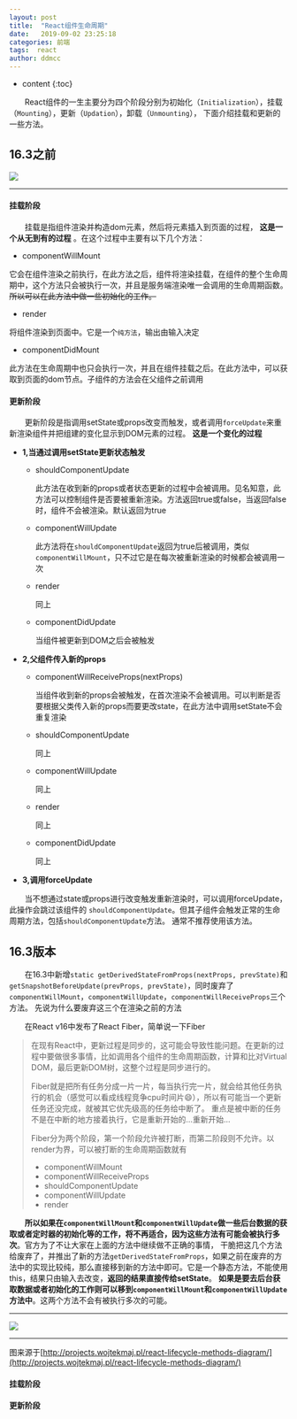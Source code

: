 ```yaml
---
layout: post
title:  "React组件生命周期"
date:   2019-09-02 23:25:18
categories: 前端
tags:  react
author: ddmcc
---
```


* content
{:toc}


 　　React组件的一生主要分为四个阶段分别为初始化（`Initialization`），挂载（`Mounting`），更新（`Updation`），卸载（`Unmounting`），
 下面介绍挂载和更新的一些方法。




## 16.3之前
 
![](https://i.loli.net/2019/09/02/KLbZQvPx6dOEwh2.png)
 
 
 ---
#### 挂载阶段

 　　挂载是指组件渲染并构造dom元素，然后将元素插入到页面的过程， **这是一个从无到有的过程** 。在这个过程中主要有以下几个方法：
 
 
 - componentWillMount
 
它会在组件渲染之前执行，在此方法之后，组件将渲染挂载，在组件的整个生命周期中，这个方法只会被执行一次，并且是服务端渲染唯一会调用的生命周期函数。~~所以可以在此方法中做一些初始化的工作。~~


- render

将组件渲染到页面中。它是一个`纯方法`，输出由输入决定


- componentDidMount

此方法在生命周期中也只会执行一次，并且在组件挂载之后。在此方法中，可以获取到页面的dom节点。子组件的方法会在父组件之前调用


#### 更新阶段

 　　更新阶段是指调用setState或props改变而触发，或者调用`forceUpdate`来重新渲染组件并把组建的变化显示到DOM元素的过程。
 **这是一个变化的过程**
 
 - **1,当通过调用setState更新状态触发**
 
    - shouldComponentUpdate 
    
       此方法在收到新的props或者状态更新的过程中会被调用。见名知意，此方法可以控制组件是否要被重新渲染。方法返回true或false，当返回false时，组件不会被渲染。默认返回为true
    
     - componentWillUpdate
     
       此方法将在`shouldComponentUpdate`返回为true后被调用，类似`componentWillMount`，只不过它是在每次被重新渲染的时候都会被调用一次
        
    - render
    
       同上
       
    - componentDidUpdate
    
      当组件被更新到DOM之后会被触发
      
      
- **2,父组件传入新的props**

    - componentWillReceiveProps(nextProps)
    
      当组件收到新的props会被触发，在首次渲染不会被调用。可以判断是否要根据父类传入新的props而要更改state，在此方法中调用setState不会重复渲染

    - shouldComponentUpdate
    
      同上
      
    - componentWillUpdate
      
      同上
      
    - render
    
      同上
      
    - componentDidUpdate
    
      同上
      
      
- **3,调用forceUpdate**

 　　当不想通过state或props进行改变触发重新渲染时，可以调用forceUpdate，此操作会跳过该组件的 `shouldComponentUpdate`。但其子组件会触发正常的生命周期方法，包括`shouldComponentUpdate`方法。
通常不推荐使用该方法。


## 16.3版本

 　　在16.3中新增`static getDerivedStateFromProps(nextProps, prevState)`和`getSnapshotBeforeUpdate(prevProps, prevState)`，同时废弃了`componentWillMount`，`componentWillUpdate`，`componentWillReceiveProps`三个方法。
 先说为什么要废弃这三个在渲染之前的方法
 
 
 　　在React v16中发布了React Fiber，简单说一下Fiber
 
 > 在现有React中，更新过程是同步的，这可能会导致性能问题。在更新的过程中要做很多事情，比如调用各个组件的生命周期函数，计算和比对Virtual DOM，最后更新DOM树，这整个过程是同步进行的。
 >
 >Fiber就是把所有任务分成一片一片，每当执行完一片，就会给其他任务执行的机会（感觉可以看成线程竞争cpu时间片😄），所以有可能当一个更新任务还没完成，就被其它优先级高的任务给中断了。
 >重点是被中断的任务不是在中断的地方接着执行，它是重新开始的...重新开始...
 >
 >Fiber分为两个阶段，第一个阶段允许被打断，而第二阶段则不允许。以render为界，可以被打断的生命周期函数就有
 >
>- componentWillMount
>- componentWillReceiveProps
>- shouldComponentUpdate
>- componentWillUpdate
>- render

 　　**所以如果在`componentWillMount`和`componentWillUpdate`做一些后台数据的获取或者定时器的初始化等的工作，将不再适合，因为这些方法有可能会被执行多次**。官方为了不让大家在上面的方法中继续做不正确的事情，
 干脆把这几个方法给废弃了，并推出了新的方法`getDerivedStateFromProps`，如果之前在废弃的方法中的实现比较纯，那么直接移到新的方法中即可。它是一个静态方法，不能使用this，结果只由输入去改变，**返回的结果直接传给setState**。
 **如果是要去后台获取数据或者初始化的工作则可以移到`componentWillMount`和`componentWillUpdate`方法中**。这两个方法不会有被执行多次的可能。
 
 ---
 ![](https://i.loli.net/2019/09/02/zMHdVaikvAprOTE.png)
 
 ---
 图来源于[http://projects.wojtekmaj.pl/react-lifecycle-methods-diagram/](http://projects.wojtekmaj.pl/react-lifecycle-methods-diagram/)
 
#### 挂载阶段
 
#### 更新阶段
 
 
 
 
    
      
